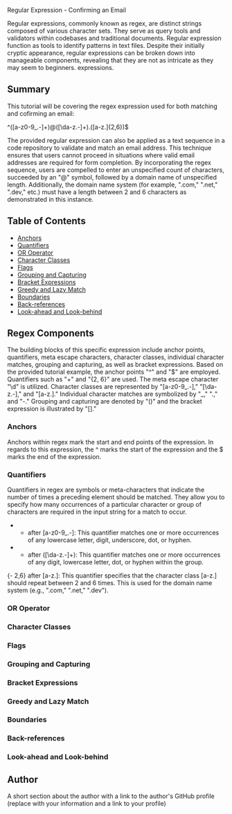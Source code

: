 Regular Expression - Confirming an Email

Regular expressions, commonly known as regex, are distinct strings composed of various character sets. They serve as query tools and validators within codebases and traditional documents. Regular expression function as tools to identify patterns in text files. Despite their initially cryptic appearance, regular expressions can be broken down into manageable components, revealing that they are not as intricate as they may seem to beginners.  expressions.

## Summary

This tutorial will be covering the regex expression used for both matching and cofirming an email: 

^([a-z0-9_\.-]+)@([\da-z\.-]+)\.([a-z\.]{2,6})$

The provided regular expression can also be applied as a text sequence in a code repository to validate and match an email address. This technique ensures that users cannot proceed in situations where valid email addresses are required for form completion. By incorporating the regex sequence, users are compelled to enter an unspecified count of characters, succeeded by an "@" symbol, followed by a domain name of unspecified length. Additionally, the domain name system (for example, ".com," ".net," ".dev," etc.) must have a length between 2 and 6 characters as demonstrated in this instance.

## Table of Contents

- [Anchors](#anchors)
- [Quantifiers](#quantifiers)
- [OR Operator](#or-operator)
- [Character Classes](#character-classes)
- [Flags](#flags)
- [Grouping and Capturing](#grouping-and-capturing)
- [Bracket Expressions](#bracket-expressions)
- [Greedy and Lazy Match](#greedy-and-lazy-match)
- [Boundaries](#boundaries)
- [Back-references](#back-references)
- [Look-ahead and Look-behind](#look-ahead-and-look-behind)

## Regex Components
The building blocks of this specific expression include anchor points, quantifiers, meta escape characters, character classes, individual character matches, grouping and capturing, as well as bracket expressions.
Based on the provided tutorial example, the anchor points "^" and "$" are employed. Quantifiers such as "+" and "{2, 6}" are used. The meta escape character "\d" is utilized. Character classes are represented by "[a-z0-9_.-]," "[\da-z.-]," and "[a-z.]." Individual character matches are symbolized by "_," ".," and "-." Grouping and capturing are denoted by "()" and the bracket expression is illustrated by "[]."

### Anchors
Anchors within regex mark the start and end points of the expression. In regards to this expression, the ^ marks the start of the expression and the $ marks the end of the expression.

### Quantifiers
Quantifiers in regex are symbols or meta-characters that indicate the number of times a preceding element should be matched. They allow you to specify how many occurrences of a particular character or group of characters are required in the input string for a match to occur. 

-  + after [a-z0-9_\.-]: This quantifier matches one or more occurrences of any lowercase letter, digit, underscore, dot, or hyphen.

-  + after ([\da-z\.-]+): This quantifier matches one or more occurrences of any digit, lowercase letter, dot, or hyphen within the group.

{-  2,6} after [a-z\.]: This quantifier specifies that the character class [a-z\.] should repeat between 2 and 6 times. This is used for the domain name system (e.g., ".com," ".net," ".dev").

### OR Operator

### Character Classes

### Flags

### Grouping and Capturing

### Bracket Expressions

### Greedy and Lazy Match

### Boundaries

### Back-references

### Look-ahead and Look-behind

## Author

A short section about the author with a link to the author's GitHub profile (replace with your information and a link to your profile)
